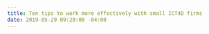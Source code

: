 ```yaml
---
title: Ten tips to work more effectively with small ICT4D firms
date: 2019-05-29 09:29:00 -04:00
---
```


